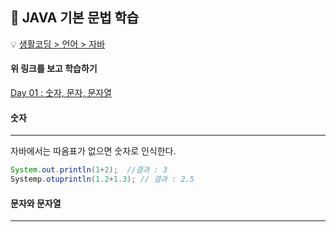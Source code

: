 ## :runner: JAVA 기본 문법 학습

:bulb: [생활코딩 > 언어 > 자바](https://opentutorials.org/course/1223)

#### 위 링크를 보고 학습하기
[Day 01 : 숫자, 문자, 문자열](./day01)

#### 숫자 
---
자바에서는 따옴표가 없으면 숫자로 인식한다.
```java
System.out.println(1+2);  //결과 : 3
Systemp.otuprintln(1.2+1.3); // 결과 : 2.5
```

#### 문자와 문자열
---
